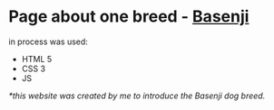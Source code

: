 # Page about one breed - [Basenji](https://elster-qa.github.io/Basenji/)

in process was used:
* HTML 5
* CSS 3
* JS

_*this website was created by me to introduce the Basenji dog breed._ 
